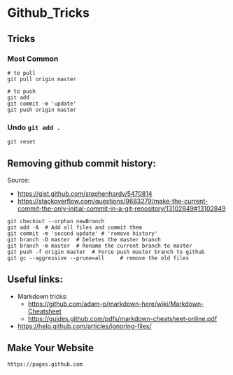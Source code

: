 
# Github_Tricks 

## Tricks 

### Most Common 
```
# to pull
git pull origin master 

# to push 
git add . 
git commit -m 'update' 
git push origin master 
```

### Undo `git add .`

`git reset`


## Removing github commit history:
Source: 

- https://gist.github.com/stephenhardy/5470814
- https://stackoverflow.com/questions/9683279/make-the-current-commit-the-only-initial-commit-in-a-git-repository/13102849#13102849

```
git checkout --orphan newBranch
git add -A  # Add all files and commit them
git commit -m 'second update' # 'remove history'
git branch -D master  # Deletes the master branch
git branch -m master  # Rename the current branch to master
git push -f origin master  # Force push master branch to github
git gc --aggressive --prune=all     # remove the old files
```

## Useful links: 

- Markdown tricks: 
	- https://github.com/adam-p/markdown-here/wiki/Markdown-Cheatsheet
	- https://guides.github.com/pdfs/markdown-cheatsheet-online.pdf
- https://help.github.com/articles/ignoring-files/

## Make Your Website 
```
https://pages.github.com
```
